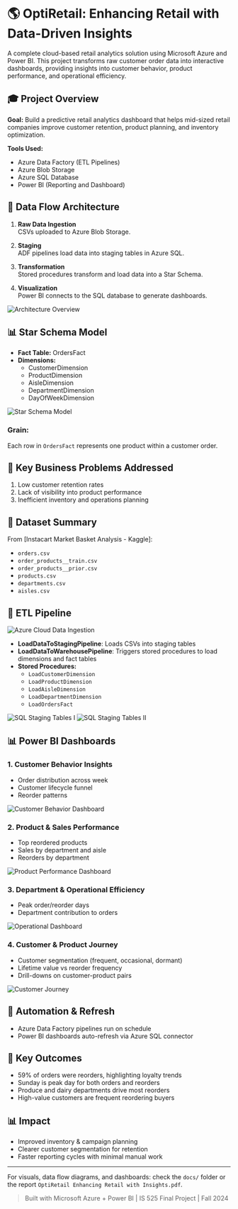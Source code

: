 # 🌎 OptiRetail: Enhancing Retail with Data-Driven Insights

A complete cloud-based retail analytics solution using Microsoft Azure and Power BI. This project transforms raw customer order data into interactive dashboards, providing insights into customer behavior, product performance, and operational efficiency.

## 🎓 Project Overview

**Goal:** Build a predictive retail analytics dashboard that helps mid-sized retail companies improve customer retention, product planning, and inventory optimization.

**Tools Used:**
- Azure Data Factory (ETL Pipelines)
- Azure Blob Storage
- Azure SQL Database
- Power BI (Reporting and Dashboard)

## 🚀 Data Flow Architecture

1. **Raw Data Ingestion**  
   CSVs uploaded to Azure Blob Storage.

2. **Staging**  
   ADF pipelines load data into staging tables in Azure SQL.

3. **Transformation**  
   Stored procedures transform and load data into a Star Schema.

4. **Visualization**  
   Power BI connects to the SQL database to generate dashboards.

![Architecture Overview](docs/Architecture_Overview_of_Data_Flow_Process.png)

## 📊 Star Schema Model

- **Fact Table:** OrdersFact
- **Dimensions:**
  - CustomerDimension
  - ProductDimension
  - AisleDimension
  - DepartmentDimension
  - DayOfWeekDimension

![Star Schema Model](docs/Star_Schema_Model_for_OptiRetail.png)

### Grain:
Each row in `OrdersFact` represents one product within a customer order.

## 📅 Key Business Problems Addressed

1. Low customer retention rates
2. Lack of visibility into product performance
3. Inefficient inventory and operations planning

## 🔢 Dataset Summary

From [Instacart Market Basket Analysis - Kaggle]:
- `orders.csv`
- `order_products__train.csv`
- `order_products__prior.csv`
- `products.csv`
- `departments.csv`
- `aisles.csv`

## 🔧 ETL Pipeline

![Azure Cloud Data Ingestion](docs/Azure_Cloud_Data_Ingestion_Process.png)

- **LoadDataToStagingPipeline**: Loads CSVs into staging tables
- **LoadDataToWarehousePipeline**: Triggers stored procedures to load dimensions and fact tables
- **Stored Procedures:**
  - `LoadCustomerDimension`
  - `LoadProductDimension`
  - `LoadAisleDimension`
  - `LoadDepartmentDimension`
  - `LoadOrdersFact`

![SQL Staging Tables I](docs/SQL_Staging_Tables_I.png)
![SQL Staging Tables II](docs/SQL_Staging_Tables_II.png)

## 📊 Power BI Dashboards

### 1. Customer Behavior Insights
- Order distribution across week
- Customer lifecycle funnel
- Reorder patterns

![Customer Behavior Dashboard](docs/Customer_Behavior_Insights.png)

### 2. Product & Sales Performance
- Top reordered products
- Sales by department and aisle
- Reorders by department

![Product Performance Dashboard](docs/Product_and_Sales_Performance.png)

### 3. Department & Operational Efficiency
- Peak order/reorder days
- Department contribution to orders

![Operational Dashboard](docs/Department_and_Day_Insights.png)

### 4. Customer & Product Journey
- Customer segmentation (frequent, occasional, dormant)
- Lifetime value vs reorder frequency
- Drill-downs on customer-product pairs

![Customer Journey](docs/Customer_and_Product_Journey.png)

## 🔄 Automation & Refresh
- Azure Data Factory pipelines run on schedule
- Power BI dashboards auto-refresh via Azure SQL connector

## 🚀 Key Outcomes

- 59% of orders were reorders, highlighting loyalty trends
- Sunday is peak day for both orders and reorders
- Produce and dairy departments drive most reorders
- High-value customers are frequent reordering buyers

## 📊 Impact
- Improved inventory & campaign planning
- Clearer customer segmentation for retention
- Faster reporting cycles with minimal manual work


---

For visuals, data flow diagrams, and dashboards: check the `docs/` folder or the report `OptiRetail Enhancing Retail with Insights.pdf`.

> Built with Microsoft Azure + Power BI | IS 525 Final Project | Fall 2024
